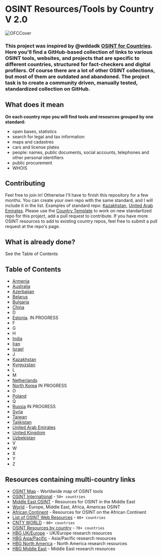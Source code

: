 # OSINT Resources/Tools by Country V 2.0
![OFCCover](https://github.com/user-attachments/assets/24e9a122-d9a8-4ff9-81b7-298c5f0a739b)
### This project was inspired by @wddadk [OSINT for Countries](https://github.com/wddadk/OSINT-for-countries). Here you'll find a GitHub-based collection of links to various OSINT tools, websites, and projects that are specific to different countries, structured for fact-checkers and digital profilers. Of course there are a lot of other OSINT collections, but most of them are outdated and abandoned. The project task is to create a community driven, manually tested, standardized collection on GitHub.
## What does it mean 
**On each country repo you will find tools and resources grouped by one standard:** 
- open bases, statistics
- search for legal and tax information
- maps and cadastres
- cars and license plates
- people: names, public documents, social accounts, telephones and other personal identifiers
- public procurement
- WHOIS

## Contributing
Feel free to join in! Otherwise I'll have to finish this repository for a few months. You can create your own repo with the same standard, and I will include it in the list. Examples of standard repo: [Kazakhstan](https://github.com/paulpogoda/OSINT-Tools-Kazakhstan), [United Arab Emirates](https://github.com/paulpogoda/OSINT-Tools-Emirates). Please use the [Country Template](https://github.com/paulpogoda/OSINT-for-countries-V2.0/blob/main/Country%20Template) to work on new standartized repo for this project, add a pull request to contribute. If you have more OSINT resources to add to existing country repos, feel free to submit a pull request at the repo's page. 
## What is already done?
See the Table of Contents 

## Table of Contents
- [Armenia](https://github.com/paulpogoda/OSINT-Tools-Armenia/)
- [Australia](https://github.com/paulpogoda/OSINT-Tools-Australia/)
- [Azerbaijan](https://github.com/paulpogoda/OSINT-Tools-Azerbaijan/)
- [Belarus](https://github.com/int-sector/OSINT-Tools-Belarus/)
- [Bulgaria](https://github.com/paulpogoda/OSINT-Tools-Bulgaria/tree/main)
- [China](https://github.com/paulpogoda/OSINT-Tools-China)
- D
- [Estonia](). IN PROGRESS
- F
- G
- H
- [India](https://github.com/paulpogoda/OSINT-Tools-India)
- [Iran](https://github.com/paulpogoda/OSINT-Tools-Iran)
- [Israel](https://github.com/paulpogoda/OSINT-Tools-Israel)
- J
- [Kazakhstan](https://github.com/paulpogoda/OSINT-Tools-Kazakhstan)
- [Kyrgyzstan](https://github.com/paulpogoda/OSINT-Tools-Kyrgyzstan)
- L
- M
- [Netherlands](https://github.com/paulpogoda/OSINT-Tools-Netherlands/tree/master)
- [North Korea]() IN PROGRESS 
- O
- [Poland](https://github.com/paulpogoda/OSINT-Tools-Poland)
- Q
- [Russia](https://github.com/paulpogoda/OSINT-Tools-Russia) IN PROGRESS
- [Syria](https://github.com/paulpogoda/OSINT-Tools-Syria)
- [Taiwan](https://github.com/paulpogoda/OSINT-Tools-Taiwan)
- [Tajikistan](https://github.com/paulpogoda/OSINT-Tools-Tajikistan)
- [United Arab Emirates](https://github.com/paulpogoda/OSINT-Tools-Emirates)
- [United Kingdom](https://github.com/paulpogoda/OSINT-Tools-UK)
- [Uzbekistan](https://github.com/paulpogoda/OSINT-Tools-Uzbekistan)
- V
- W
- X
- Y
- Z

## Resources containing multi-country links
- [OSINT Map](https://cybdetective.com/osintmap/) - Worldwide map of OSINT tools
- [OSINT International](https://start.me/p/7kDabv/osint-international) -  `50+ countries`
- [Middle East OSINT](https://start.me/p/jj8Y9a/middle-east-osint) - Resources for OSINT in the Middle East
- [World](https://start.me/p/lLaoXv/07-world) - Europe, Middle East, Africa, Americas OSINT
- [African Continent](https://start.me/p/m6OJgv/the-bbc-africa-eye-forensics-dashboard) - Resources for OSINT on the African Continent
- [List of OSINT Web Resources](https://github.com/OhShINT/ohshint.gitbook.io/blob/main/Lists_of_OSINT_Web_Resources/1-Complete-List-of-OSINT-Web-Resources.md#country-specific-search-engines-and-directories) -  `80+ countries`
- [CNTY WORLD](https://start.me/p/kxNv55/cnty-world) - `80+ countries`
- [OSINT Resources by country](https://start.me/p/kvAQBk/osint-resources-by-country) - `70+ countries`
- [HBG UK/Europe](https://start.me/p/VRMpYm/hbg-ukeurope-research-resources) - UK/Europe research resources
- [HBG Asia/Pacific](https://start.me/p/3KMwaw/hbg-asia-pacific-prospect-research-resources) - Asia/Pacific research resources
- [HBG North America](https://start.me/p/ZQdorV/hbg-north-america-prospect-research-links) - North America research resources
- [HBG Middle East](https://start.me/p/ZYaxaJ/hbg-middle-east-prospect-research-links) - Middle East research resources
